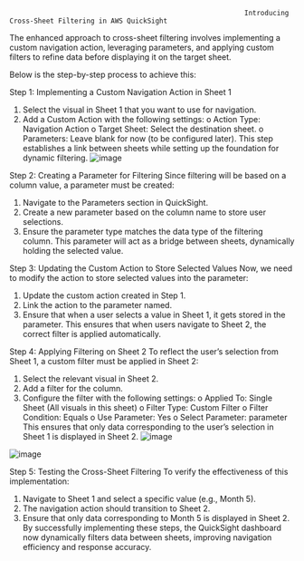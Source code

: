                                                               Introducing Cross-Sheet Filtering in AWS QuickSight
   
The enhanced approach to cross-sheet filtering involves implementing a custom navigation action, leveraging parameters, and applying custom filters to refine data before displaying it on the target sheet.

Below is the step-by-step process to achieve this:

Step 1: Implementing a Custom Navigation Action in Sheet 1
1.	Select the visual in Sheet 1 that you want to use for navigation.
2.	Add a Custom Action with the following settings:
o	Action Type: Navigation Action
o	Target Sheet: Select the destination sheet.
o	Parameters: Leave blank for now (to be configured later).
This step establishes a link between sheets while setting up the foundation for dynamic filtering.
![image](https://github.com/user-attachments/assets/06d4efcc-224a-4971-913a-3e6dbe5e4390)



Step 2: Creating a Parameter for Filtering
Since filtering will be based on a column value, a parameter must be created:
1.	Navigate to the Parameters section in QuickSight.
2.	Create a new parameter based on the column name to store user selections.
3.	Ensure the parameter type matches the data type of the filtering column.
This parameter will act as a bridge between sheets, dynamically holding the selected value.

Step 3: Updating the Custom Action to Store Selected Values
Now, we need to modify the action to store selected values into the parameter:
1.	Update the custom action created in Step 1.
2.	Link the action to the parameter named.
3.	Ensure that when a user selects a value in Sheet 1, it gets stored in the parameter.
This ensures that when users navigate to Sheet 2, the correct filter is applied automatically.

Step 4: Applying Filtering on Sheet 2
To reflect the user’s selection from Sheet 1, a custom filter must be applied in Sheet 2:
1.	Select the relevant visual in Sheet 2.
2.	Add a filter for the column.
3.	Configure the filter with the following settings:
o	Applied To: Single Sheet (All visuals in this sheet)
o	Filter Type: Custom Filter
o	Filter Condition: Equals
o	Use Parameter: Yes
o	Select Parameter: parameter
This ensures that only data corresponding to the user’s selection in Sheet 1 is displayed in Sheet 2.
![image](https://github.com/user-attachments/assets/cf82b02c-bac8-43a1-a2e3-20a3cee50cb3)

![image](https://github.com/user-attachments/assets/c25c32b5-5033-4e93-ae5e-86f778429b34)


Step 5: Testing the Cross-Sheet Filtering
To verify the effectiveness of this implementation:
1.	Navigate to Sheet 1 and select a specific value (e.g., Month 5).
2.	The navigation action should transition to Sheet 2.
3.	Ensure that only data corresponding to Month 5 is displayed in Sheet 2.
By successfully implementing these steps, the QuickSight dashboard now dynamically filters data between sheets, improving navigation efficiency and response accuracy.  
